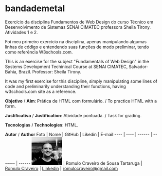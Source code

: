 # bandademetal

Exercício da disciplina Fundamentos de Web Design do curso Técnico em Desenvolvimento de Sistemas SENAI CIMATEC professora Sheila Tirony. Atividades 1 e 2.

Foi meu primeiro exercício na disciplina, apenas manipulando algumas linhas de código e entendendo suas funções
de modo preliminar, tendo como referência W3schools.com.

This is an exercise for the subject "Fundamentals of Web Design" in the Systems Development Techinical Course at SENAI CIMATEC, Salvador-Bahia, Brazil. Professor: Sheila Tirony. 

It was my first exercise for this discipline, simply manipulating some lines of code and preliminarily understanding their functions, having w3schools.com site as a reference.

**Objetivo** / **Aim**:
Prática de HTML com formulário. / To practice HTML with a form.

**Justificativa** / **Justification**:
Atividade pontuada. / Task for grading.

**Tecnologias** / **Technologies**:
HTML.

**Autor** / **Author**
Foto | Nome | GitHub | Likedin | E-mail
---- | ---- | ------ | ------- | ------
<img src="./img/fotogit1.jpeg" width="100px">  | Romulo Craveiro de Sousa Tartaruga | [Romulo Craveiro](https://github.com/romulocraveiro) | [Linkedin](https://www.linkedin.com/in/romulocraveiro/) | romulocraveiro@gmail.com